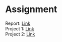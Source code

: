 # Assignment
Report: [Link ](https://jklujaipur-my.sharepoint.com/:w:/g/personal/kanchisharma_jklu_edu_in/EbCMAEKoJIdPmlpTNvqRinQBsR5hULd1DI8I_LTsIuyxyw?e=RU5HPo)<br>
Project 1: [Link ](https://colab.research.google.com/drive/1ASvH-SzpMMe54kYroTJAAabb75w3TtbO?usp=sharing)<br>
Project 2: [Link ](https://colab.research.google.com/drive/1NYWAyIvORrUu2z-wJr9B2seevwi81jsF?usp=sharing)
